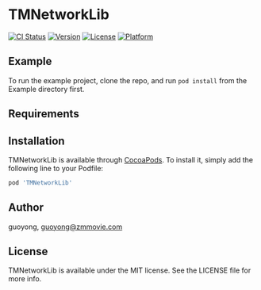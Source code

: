 # TMNetworkLib

[![CI Status](https://img.shields.io/travis/guoyong/TMNetworkLib.svg?style=flat)](https://travis-ci.org/guoyong/TMNetworkLib)
[![Version](https://img.shields.io/cocoapods/v/TMNetworkLib.svg?style=flat)](https://cocoapods.org/pods/TMNetworkLib)
[![License](https://img.shields.io/cocoapods/l/TMNetworkLib.svg?style=flat)](https://cocoapods.org/pods/TMNetworkLib)
[![Platform](https://img.shields.io/cocoapods/p/TMNetworkLib.svg?style=flat)](https://cocoapods.org/pods/TMNetworkLib)

## Example

To run the example project, clone the repo, and run `pod install` from the Example directory first.

## Requirements

## Installation

TMNetworkLib is available through [CocoaPods](https://cocoapods.org). To install
it, simply add the following line to your Podfile:

```ruby
pod 'TMNetworkLib'
```

## Author

guoyong, guoyong@zmmovie.com

## License

TMNetworkLib is available under the MIT license. See the LICENSE file for more info.
